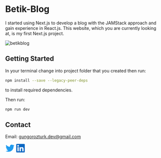 # Betik-Blog

I started using Next.js to develop a blog with the JAMStack approach and gain experience in React.js. This website, which you are currently looking at, is my first Next.js project.

![betikblog](https://i.hizliresim.com/t6sbJd.png)

## Getting Started

In your terminal change into project folder that you created then run:
```bash
npm install --save --legacy-peer-deps
```
to install required dependencies.

Then run:
```bash
npm run dev
```

## Contact
Email: gungorozturk.dev@gmail.com
<p align="left">
<a href="https://twitter.com/ozturkkgungorr" target="blank"><img align="center" src="https://github.com/gngrozturk/gngrozturk/blob/master/tw.svg" height="30" width="30" /></a>
<a href="https://linkedin.com/in/güngör-öztürk" target="blank"><img align="center" src="https://github.com/gngrozturk/gngrozturk/blob/master/in.svg" alt="güngör-öztürk" height="30" width="30" /></a>
</p>
